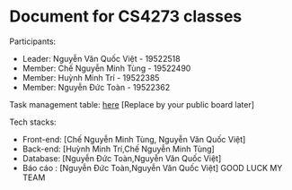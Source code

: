 # Document for CS4273 classes

Participants:

- Leader: Nguyễn Văn Quốc Việt - 19522518
- Member: Chế Nguyễn Minh Tùng - 19522490
- Member: Huỳnh Minh Trí - 19522385
- Member: Nguyễn Đức Toàn - 19522362

Task management table: [here](https://trello.com/b/FGfBFxFm/group2) [Replace by your public board later]


Tech stacks:

- Front-end: [Chế Nguyễn Minh Tùng, Nguyễn Văn Quốc Việt]
- Back-end: [Huỳnh Minh Trí,Chế Nguyễn Minh Tùng]
- Database: [Nguyễn Đức Toàn,Nguyễn Văn Quốc Việt]
- Báo cáo : [Nguyễn Đức Toàn,Nguyễn Văn Quốc Việt]
GOOD LUCK MY TEAM

